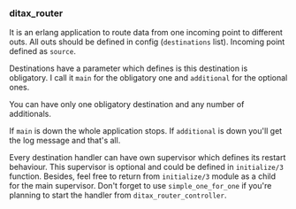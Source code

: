 ### ditax_router

It is an erlang application to route data from one incoming point to different outs. All outs should be defined in config (`destinations` list). Incoming point defined as `source`.

Destinations have a parameter which defines is this destination is obligatory. I call it `main` for the obligatory one and `additional` for the optional ones.

You can have only one obligatory destination and any number of additionals.

If `main` is down the whole application stops. If `additional` is down you'll get the log message and that's all. 

Every destination handler can have own supervisor which defines its restart behaviour. This supervisor is optional and could be defined in `initialize/3` function. Besides, feel free to return from `initialize/3` module as a child for the main supervisor. Don't forget to use `simple_one_for_one` if you're planning to start the handler from `ditax_router_controller`.